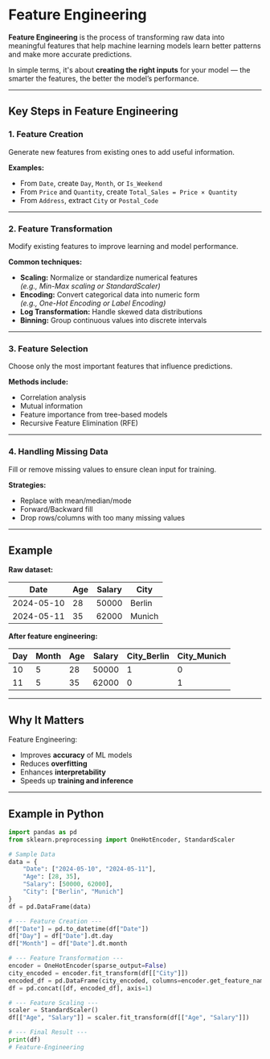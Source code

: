 # Feature Engineering

**Feature Engineering** is the process of transforming raw data into meaningful features that help machine learning models learn better patterns and make more accurate predictions.

In simple terms, it's about **creating the right inputs** for your model — the smarter the features, the better the model’s performance.

---

## Key Steps in Feature Engineering

### 1. Feature Creation
Generate new features from existing ones to add useful information.

**Examples:**
- From `Date`, create `Day`, `Month`, or `Is_Weekend`
- From `Price` and `Quantity`, create `Total_Sales = Price × Quantity`
- From `Address`, extract `City` or `Postal_Code`

---

### 2. Feature Transformation
Modify existing features to improve learning and model performance.

**Common techniques:**
- **Scaling:** Normalize or standardize numerical features  
  *(e.g., Min-Max scaling or StandardScaler)*
- **Encoding:** Convert categorical data into numeric form  
  *(e.g., One-Hot Encoding or Label Encoding)*
- **Log Transformation:** Handle skewed data distributions
- **Binning:** Group continuous values into discrete intervals

---

### 3. Feature Selection
Choose only the most important features that influence predictions.

**Methods include:**
- Correlation analysis  
- Mutual information  
- Feature importance from tree-based models  
- Recursive Feature Elimination (RFE)

---

### 4. Handling Missing Data
Fill or remove missing values to ensure clean input for training.

**Strategies:**
- Replace with mean/median/mode  
- Forward/Backward fill  
- Drop rows/columns with too many missing values

---

## Example

**Raw dataset:**

| Date | Age | Salary | City |
|------|-----|---------|------|
| 2024-05-10 | 28 | 50000 | Berlin |
| 2024-05-11 | 35 | 62000 | Munich |

**After feature engineering:**

| Day | Month | Age | Salary | City_Berlin | City_Munich |
|-----|-------|-----|---------|--------------|--------------|
| 10 | 5 | 28 | 50000 | 1 | 0 |
| 11 | 5 | 35 | 62000 | 0 | 1 |

---

## Why It Matters
Feature Engineering:
- Improves **accuracy** of ML models  
- Reduces **overfitting**  
- Enhances **interpretability**  
- Speeds up **training and inference**

---

## Example in Python

```python
import pandas as pd
from sklearn.preprocessing import OneHotEncoder, StandardScaler

# Sample Data
data = {
    "Date": ["2024-05-10", "2024-05-11"],
    "Age": [28, 35],
    "Salary": [50000, 62000],
    "City": ["Berlin", "Munich"]
}
df = pd.DataFrame(data)

# --- Feature Creation ---
df["Date"] = pd.to_datetime(df["Date"])
df["Day"] = df["Date"].dt.day
df["Month"] = df["Date"].dt.month

# --- Feature Transformation ---
encoder = OneHotEncoder(sparse_output=False)
city_encoded = encoder.fit_transform(df[["City"]])
encoded_df = pd.DataFrame(city_encoded, columns=encoder.get_feature_names_out(["City"]))
df = pd.concat([df, encoded_df], axis=1)

# --- Feature Scaling ---
scaler = StandardScaler()
df[["Age", "Salary"]] = scaler.fit_transform(df[["Age", "Salary"]])

# --- Final Result ---
print(df)
# Feature-Engineering

